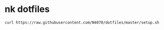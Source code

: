 # nk dotfiles

```sh
curl https://raw.githubusercontent.com/N4070/dotfiles/master/setup.sh | bash
```

